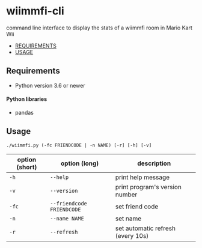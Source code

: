 # wiimmfi-cli
command line interface to display the stats of a wiimmfi room in Mario Kart Wii

- [REQUIREMENTS](#requirements)
- [USAGE](#usage)

## Requirements
* Python version 3.6 or newer
#### Python libraries
* pandas

## Usage
`./wiimmfi.py (-fc FRIENDCODE | -n NAME) [-r] [-h] [-v]`

| option (short) | option (long)               | description                        |
|----------------|-----------------------------|------------------------------------|
|  `-h`          |  `--help`                   | print help message                 |
|  `-v`          |  `--version`                | print program's version number     |
|  `-fc`         |  `--friendcode FRIENDCODE`  | set friend code                    |
|  `-n`          |  `--name NAME`              | set name                           |
|  `-r`          |  `--refresh`                | set automatic refresh (every 10s)  |
